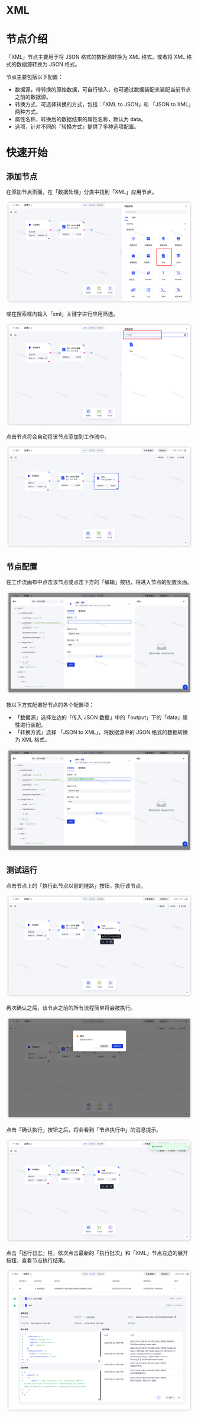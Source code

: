 # XML

# 节点介绍

「XML」节点主要用于将 JSON 格式的数据源转换为 XML 格式，或者将 XML 格式的数据源转换为 JSON 格式。

节点主要包括以下配置：

- 数据源，待转换的原始数据，可自行输入，也可通过数据装配来装配当前节点之前的数据源。
- 转换方式，可选择转换的方式，包括：「XML to JSON」和 「JSON to XML」两种方式。
- 属性名称，转换后的数据结果的属性名称，默认为 data。
- 选项，针对不同的「转换方式」提供了多种选项配置。

# 快速开始

## 添加节点

在添加节点页面，在「数据处理」分类中找到「XML」应用节点。

![](../static/HRexbvhI3oz2zUxQofTcOjGPnSb.png)

或在搜索框内输入「xml」关键字进行应用筛选。

![](../static/WLHNbirOdoA3H9xgog0c0WBNnJ5.png)

点击节点将会自动将该节点添加到工作流中。

![](../static/IgjIbkkedor21Cx4mBOcqzxanHW.png)

## 节点配置

在工作流画布中点击该节点或点击下方的「编辑」按钮，将进入节点的配置页面。

![](../static/OktabMLhto0ZlOxnpTlci9uYnBb.png)

按以下方式配置好节点的各个配置项：

- 「数据源」选择左边的「传入 JSON 数据」中的「output」下的「data」属性进行装配。
- 「转换方式」选择 「JSON to XML」，将数据源中的 JSON 格式的数据转换为 XML 格式。

![](../static/M9P4bPaGHoeoNoxTUaRcv4ZBnge.png)

## 测试运行

点击节点上的「执行此节点以前的链路」按钮，执行该节点。

![](../static/WIuBbTYTDo6fmkxBovgcUwxwnuc.png)

再次确认之后，该节点之前的所有流程简单将会被执行。

![](../static/ZzBwbSNvRopB48xFIq9ccFyQnRe.png)

点击「确认执行」按钮之后，将会看到「节点执行中」的消息提示。

![](../static/EpRcblntwoBppqx8KuRcm1PYnsg.png)

点击「运行日志」栏，依次点击最新的「执行批次」和「XML」节点左边的展开按钮，查看节点执行结果。

![](../static/PYEubjJfDoZRkAx3C7tc7zFfnJf.png)
